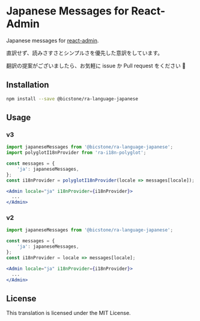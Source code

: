 # Japanese Messages for React-Admin

Japanese messages for [react-admin](https://github.com/marmelab/react-admin).

直訳せず、読みさすさとシンプルさを優先した意訳をしています。

翻訳の提案がございましたら、お気軽に issue か Pull request をください :bow:

## Installation

```sh
npm install --save @bicstone/ra-language-japanese
```

## Usage

### v3

```jsx
import japaneseMessages from '@bicstone/ra-language-japanese';
import polyglotI18nProvider from 'ra-i18n-polyglot';

const messages = {
    'ja': japaneseMessages,
};
const i18nProvider = polyglotI18nProvider(locale => messages[locale]);

<Admin locale="ja" i18nProvider={i18nProvider}>
  ...
</Admin>
```

### v2

```jsx
import japaneseMessages from '@bicstone/ra-language-japanese';

const messages = {
    'ja': japaneseMessages,
};
const i18nProvider = locale => messages[locale];

<Admin locale="ja" i18nProvider={i18nProvider}>
  ...
</Admin>
```

## License

This translation is licensed under the MIT License.
